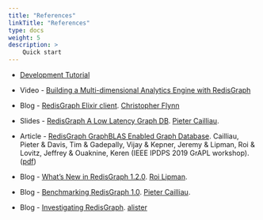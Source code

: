 ```yaml
---
title: "References"
linkTitle: "References"
type: docs
weight: 5
description: >
    Quick start
---
```


* [Development Tutorial](https://developer.redis.com/howtos/redisgraph/)

* Video - [Building a Multi-dimensional Analytics Engine with RedisGraph](https://www.youtube.com/watch?v=6FYYn-9fPXE)

* Blog - [RedisGraph Elixir client](https://flynn.gg/blog/redisgraph-elixir/). [Christopher Flynn](https://flynn.gg/)

* Slides - [RedisGraph A Low Latency Graph DB](https://www.slideshare.net/RedisLabs/redisgraph-a-low-latency-graph-db-pieter-cailliau). [Pieter Cailliau](https://redis.com/author/pcailliau/).

* Article - [RedisGraph GraphBLAS Enabled Graph Database](https://arxiv.org/abs/1905.01294).
Cailliau, Pieter & Davis, Tim & Gadepally, Vijay & Kepner, Jeremy & Lipman, Roi & Lovitz, Jeffrey & Ouaknine, Keren (IEEE IPDPS 2019 GrAPL workshop).
([pdf](http://www.mit.edu/~kepner/NEDB2019/NEDB2019-RedisGraph-NEDB.pdf))

* Blog - [What’s New in RedisGraph 1.2.0](https://redis.com/blog/whats-new-redisgraph-1-2-0/). [Roi Lipman](https://redis.com/author/roi/).

* Blog - [Benchmarking RedisGraph 1.0](https://redis.com/blog/new-redisgraph-1-0-achieves-600x-faster-performance-graph-databases/). [Pieter Cailliau](https://redis.com/author/pcailliau/).

* Blog - [Investigating RedisGraph](https://phpscaling.com/2018/12/06/investigating-redisgraph/). [alister](https://phpscaling.com/author/alister/)
